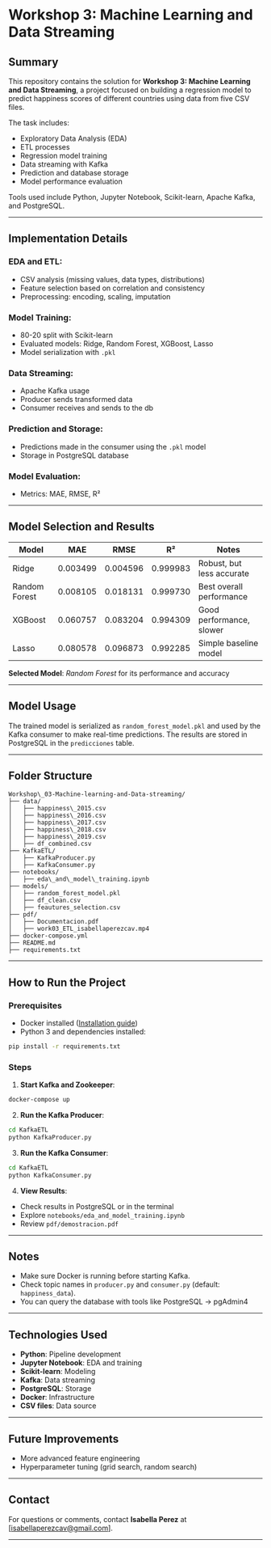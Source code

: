 # Workshop 3: Machine Learning and Data Streaming

## Summary

This repository contains the solution for **Workshop 3: Machine Learning and Data Streaming**, a project focused on building a regression model to predict happiness scores of different countries using data from five CSV files.

The task includes:

* Exploratory Data Analysis (EDA)
* ETL processes
* Regression model training
* Data streaming with Kafka
* Prediction and database storage
* Model performance evaluation

Tools used include Python, Jupyter Notebook, Scikit-learn, Apache Kafka, and PostgreSQL.

---

## Implementation Details

### EDA and ETL:

* CSV analysis (missing values, data types, distributions)
* Feature selection based on correlation and consistency
* Preprocessing: encoding, scaling, imputation

### Model Training:

* 80-20 split with Scikit-learn
* Evaluated models: Ridge, Random Forest, XGBoost, Lasso
* Model serialization with `.pkl`

### Data Streaming:

* Apache Kafka usage
* Producer sends transformed data
* Consumer receives and sends to the db

### Prediction and Storage:

* Predictions made in the consumer using the `.pkl` model
* Storage in PostgreSQL database

### Model Evaluation:

* Metrics: MAE, RMSE, R²

---

## Model Selection and Results

| Model         | MAE      | RMSE     | R²       | Notes                     |
| ------------- | -------- | -------- | -------- | ------------------------- |
| Ridge         | 0.003499 | 0.004596 | 0.999983 | Robust, but less accurate |
| Random Forest | 0.008105 | 0.018131 | 0.999730 | Best overall performance  |
| XGBoost       | 0.060757 | 0.083204 | 0.994309 | Good performance, slower  |
| Lasso         | 0.080578 | 0.096873 | 0.992285 | Simple baseline model     |

**Selected Model**: *Random Forest* for its performance and accuracy

---

## Model Usage

The trained model is serialized as `random_forest_model.pkl` and used by the Kafka consumer to make real-time predictions. The results are stored in PostgreSQL in the `predicciones` table.

---

## Folder Structure

```
Workshop\_03-Machine-learning-and-Data-streaming/
├── data/
│   ├── happiness\_2015.csv
│   ├── happiness\_2016.csv
│   ├── happiness\_2017.csv
│   ├── happiness\_2018.csv
│   ├── happiness\_2019.csv
│   ├── df_combined.csv
├── KafkaETL/
│   ├── KafkaProducer.py
│   ├── KafkaConsumer.py
├── notebooks/
│   ├── eda\_and\_model\_training.ipynb
├── models/
│   ├── random_forest_model.pkl
│   ├── df_clean.csv
│   ├── feautures_selection.csv
├── pdf/
│   ├── Documentacion.pdf
│   ├── work03_ETL_isabellaperezcav.mp4
├── docker-compose.yml
├── README.md
├── requirements.txt
```

---

## How to Run the Project

### Prerequisites

* Docker installed ([Installation guide](https://docs.docker.com/get-docker/))
* Python 3 and dependencies installed:

```bash
pip install -r requirements.txt
```

### Steps

1. **Start Kafka and Zookeeper**:

```bash
docker-compose up
```

2. **Run the Kafka Producer**:

```bash
cd KafkaETL
python KafkaProducer.py
```

3. **Run the Kafka Consumer**:

```bash
cd KafkaETL
python KafkaConsumer.py
```

4. **View Results**:

* Check results in PostgreSQL or in the terminal
* Explore `notebooks/eda_and_model_training.ipynb`
* Review `pdf/demostracion.pdf`

---

## Notes

* Make sure Docker is running before starting Kafka.
* Check topic names in `producer.py` and `consumer.py` (default: `happiness_data`).
* You can query the database with tools like PostgreSQL -> pgAdmin4

---

## Technologies Used

* **Python**: Pipeline development
* **Jupyter Notebook**: EDA and training
* **Scikit-learn**: Modeling
* **Kafka**: Data streaming
* **PostgreSQL**: Storage
* **Docker**: Infrastructure
* **CSV files**: Data source

---

## Future Improvements

* More advanced feature engineering
* Hyperparameter tuning (grid search, random search)

---

## Contact

For questions or comments, contact **Isabella Perez** at \[[isabellaperezcav@gmail.com](mailto:isabellaperezcav@gmail.com)].

---
